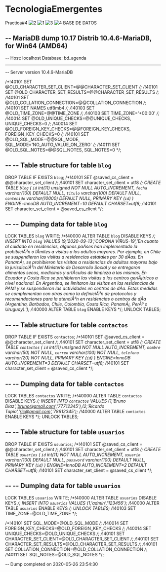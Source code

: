 # TecnologiaEmergentes
Practica#4
![2](https://user-images.githubusercontent.com/65980151/82977611-fd861880-9fa7-11ea-84ed-7d94ef849bf5.jpg)
![1](https://user-images.githubusercontent.com/65980151/82977631-0ecf2500-9fa8-11ea-8932-e8fc142838ea.jpg)
![3](https://user-images.githubusercontent.com/65980151/82977648-1989ba00-9fa8-11ea-8680-10e859cc3773.jpg)
![4](https://user-images.githubusercontent.com/65980151/82977664-25757c00-9fa8-11ea-8992-b8b9e405d281.jpg)
BASE DE DATOS

-- MariaDB dump 10.17  Distrib 10.4.6-MariaDB, for Win64 (AMD64)
--
-- Host: localhost    Database: bd_agenda
-- ------------------------------------------------------
-- Server version	10.4.6-MariaDB

/*!40101 SET @OLD_CHARACTER_SET_CLIENT=@@CHARACTER_SET_CLIENT */;
/*!40101 SET @OLD_CHARACTER_SET_RESULTS=@@CHARACTER_SET_RESULTS */;
/*!40101 SET @OLD_COLLATION_CONNECTION=@@COLLATION_CONNECTION */;
/*!40101 SET NAMES utf8mb4 */;
/*!40103 SET @OLD_TIME_ZONE=@@TIME_ZONE */;
/*!40103 SET TIME_ZONE='+00:00' */;
/*!40014 SET @OLD_UNIQUE_CHECKS=@@UNIQUE_CHECKS, UNIQUE_CHECKS=0 */;
/*!40014 SET @OLD_FOREIGN_KEY_CHECKS=@@FOREIGN_KEY_CHECKS, FOREIGN_KEY_CHECKS=0 */;
/*!40101 SET @OLD_SQL_MODE=@@SQL_MODE, SQL_MODE='NO_AUTO_VALUE_ON_ZERO' */;
/*!40111 SET @OLD_SQL_NOTES=@@SQL_NOTES, SQL_NOTES=0 */;

--
-- Table structure for table `blog`
--

DROP TABLE IF EXISTS `blog`;
/*!40101 SET @saved_cs_client     = @@character_set_client */;
/*!40101 SET character_set_client = utf8 */;
CREATE TABLE `blog` (
  `id` int(11) unsigned NOT NULL AUTO_INCREMENT,
  `fecha` varchar(100) DEFAULT NULL,
  `titulo` varchar(100) DEFAULT NULL,
  `contenido` varchar(10000) DEFAULT NULL,
  PRIMARY KEY (`id`)
) ENGINE=InnoDB AUTO_INCREMENT=10 DEFAULT CHARSET=utf8;
/*!40101 SET character_set_client = @saved_cs_client */;

--
-- Dumping data for table `blog`
--

LOCK TABLES `blog` WRITE;
/*!40000 ALTER TABLE `blog` DISABLE KEYS */;
INSERT INTO `blog` VALUES (9,'2020-09-13','CORONA VIRUS-19','En cuanto al cuidado en residencias, algunos paÃ­ses han implementado la prohibiciÃ³n o lÃ­mites a visitas a los adultos mayores. Por ejemplo, en Chile se suspendieron las visitas a residencias estatales por 30 dÃ­as. En PanamÃ¡, se prohibieron las visitas a residencias de adultos mayores bajo la jurisdicciÃ³n del Ministerio de Desarrollo Social y se entregaron alimentos secos, medicinas y artÃ­culos de limpieza a las mismas. En Ecuador y Costa Rica se prohibieron las visitas a los centros geriÃ¡tricos a nivel nacional. En Argentina, se limitaron las visitas en las residencias de PAMI y se suspendieron las actividades en centros de dÃ­a. Estas medidas se complementan con otras como la definiciÃ³n de protocolos y recomendaciones para la atenciÃ³n en residencias o centros de dÃ­a (Argentina, Barbados, Chile, Colombia, Costa Rica, PanamÃ¡, PerÃº o Uruguay).');
/*!40000 ALTER TABLE `blog` ENABLE KEYS */;
UNLOCK TABLES;

--
-- Table structure for table `contactos`
--

DROP TABLE IF EXISTS `contactos`;
/*!40101 SET @saved_cs_client     = @@character_set_client */;
/*!40101 SET character_set_client = utf8 */;
CREATE TABLE `contactos` (
  `id` int(11) unsigned NOT NULL AUTO_INCREMENT,
  `nombre` varchar(50) NOT NULL,
  `correo` varchar(100) NOT NULL,
  `telefono` varchar(20) NOT NULL,
  PRIMARY KEY (`id`)
) ENGINE=InnoDB AUTO_INCREMENT=3 DEFAULT CHARSET=utf8;
/*!40101 SET character_set_client = @saved_cs_client */;

--
-- Dumping data for table `contactos`
--

LOCK TABLES `contactos` WRITE;
/*!40000 ALTER TABLE `contactos` DISABLE KEYS */;
INSERT INTO `contactos` VALUES (1,'Bruno Diaz','bruno@gmail.com','77712345'),(2,'Ricardo Tapia','ric@gmail.com','78612345');
/*!40000 ALTER TABLE `contactos` ENABLE KEYS */;
UNLOCK TABLES;

--
-- Table structure for table `usuarios`
--

DROP TABLE IF EXISTS `usuarios`;
/*!40101 SET @saved_cs_client     = @@character_set_client */;
/*!40101 SET character_set_client = utf8 */;
CREATE TABLE `usuarios` (
  `id` int(11) NOT NULL AUTO_INCREMENT,
  `usuario` varchar(100) DEFAULT NULL,
  `password` varchar(100) DEFAULT NULL,
  PRIMARY KEY (`id`)
) ENGINE=InnoDB AUTO_INCREMENT=2 DEFAULT CHARSET=utf8;
/*!40101 SET character_set_client = @saved_cs_client */;

--
-- Dumping data for table `usuarios`
--

LOCK TABLES `usuarios` WRITE;
/*!40000 ALTER TABLE `usuarios` DISABLE KEYS */;
INSERT INTO `usuarios` VALUES (1,'admin','123456');
/*!40000 ALTER TABLE `usuarios` ENABLE KEYS */;
UNLOCK TABLES;
/*!40103 SET TIME_ZONE=@OLD_TIME_ZONE */;

/*!40101 SET SQL_MODE=@OLD_SQL_MODE */;
/*!40014 SET FOREIGN_KEY_CHECKS=@OLD_FOREIGN_KEY_CHECKS */;
/*!40014 SET UNIQUE_CHECKS=@OLD_UNIQUE_CHECKS */;
/*!40101 SET CHARACTER_SET_CLIENT=@OLD_CHARACTER_SET_CLIENT */;
/*!40101 SET CHARACTER_SET_RESULTS=@OLD_CHARACTER_SET_RESULTS */;
/*!40101 SET COLLATION_CONNECTION=@OLD_COLLATION_CONNECTION */;
/*!40111 SET SQL_NOTES=@OLD_SQL_NOTES */;

-- Dump completed on 2020-05-26 23:54:30
